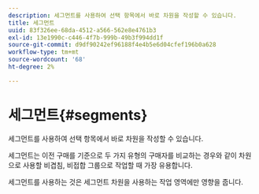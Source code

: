 ```yaml
---
description: 세그먼트를 사용하여 선택 항목에서 바로 차원을 작성할 수 있습니다.
title: 세그먼트
uuid: 83f326ee-68da-4512-a566-562e8e4761b3
exl-id: 13e1990c-c446-4f7b-999b-49b3f994dd1f
source-git-commit: d9df90242ef96188f4e4b5e6d04cfef196b0a628
workflow-type: tm+mt
source-wordcount: '68'
ht-degree: 2%

---
```


# 세그먼트{#segments}

세그먼트를 사용하여 선택 항목에서 바로 차원을 작성할 수 있습니다.

세그먼트는 이전 구매를 기준으로 두 가지 유형의 구매자를 비교하는 경우와 같이 차원으로 사용할 비겹침, 비접합 그룹으로 작업할 때 가장 유용합니다.

세그먼트를 사용하는 것은 세그먼트 차원을 사용하는 작업 영역에만 영향을 줍니다.
